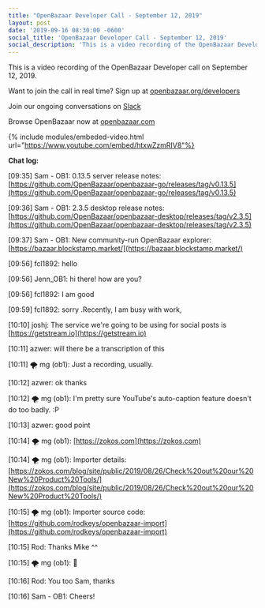 ```yaml
---
title: "OpenBazaar Developer Call - September 12, 2019"
layout: post
date: '2019-09-16 08:30:00 -0600'
social_title: 'OpenBazaar Developer Call - September 12, 2019'
social_description: 'This is a video recording of the OpenBazaar Developer call on September 12, 2019.'
---
```


This is a video recording of the OpenBazaar Developer call on September 12, 2019. 

Want to join the call in real time? Sign up at [openbazaar.org/developers](https://openbazaar.org/developers)

Join our ongoing conversations on [Slack](https://openbazaar.org/slack)

Browse OpenBazaar now at [openbazaar.com](https://openbazaar.com)

{% include modules/embeded-video.html url="https://www.youtube.com/embed/htxwZzmRIV8"%}

**Chat log:**


[09:35] Sam - OB1: 0.13.5 server release notes: [https://github.com/OpenBazaar/openbazaar-go/releases/tag/v0.13.5](https://github.com/OpenBazaar/openbazaar-go/releases/tag/v0.13.5)

[09:36] Sam - OB1: 2.3.5 desktop release notes: [https://github.com/OpenBazaar/openbazaar-desktop/releases/tag/v2.3.5](https://github.com/OpenBazaar/openbazaar-desktop/releases/tag/v2.3.5)

[09:37] Sam - OB1: New community-run OpenBazaar explorer: [https://bazaar.blockstamp.market/](https://bazaar.blockstamp.market/)

[09:56] fcl1892: hello

[09:56] Jenn_OB1: hi there! how are you?

[09:56] fcl1892: I   am   good

[09:59] fcl1892: sorry .Recently, I am busy with work,

[10:10] joshj: The service we're going to be using for social posts is [https://getstream.io](https://getstream.io)

[10:11] azwer: will there be a transcription of this

[10:11] 🌪 mg (ob1): Just a recording, usually.

[10:12] azwer: ok thanks

[10:12] 🌪 mg (ob1): I'm pretty sure YouTube's auto-caption feature doesn't do too badly. :P

[10:13] azwer: good point

[10:14] 🌪 mg (ob1): [https://zokos.com](https://zokos.com)

[10:14] 🌪 mg (ob1): Importer details: [https://zokos.com/blog/site/public/2019/08/26/Check%20out%20our%20New%20Product%20Tools/](https://zokos.com/blog/site/public/2019/08/26/Check%20out%20our%20New%20Product%20Tools/)

[10:15] 🌪 mg (ob1): Importer source code: [https://github.com/rodkeys/openbazaar-import](https://github.com/rodkeys/openbazaar-import)

[10:15] Rod: Thanks Mike ^^

[10:15] 🌪 mg (ob1): 🍻

[10:16] Rod: You too Sam, thanks

[10:16] Sam - OB1: Cheers!

